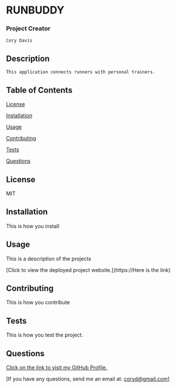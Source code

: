 
  # RUNBUDDY
  ### Project Creator
    Cory Davis
  ## Description
    This application connects runners with personal trainers.

  ## Table of Contents

  [License](#license)

  [Installation](#installation)

  [Usage](#usage)

  [Contributing](#contributing)

  [Tests](#tests)
  
  [Questions](#questions)
    
  ## License   
  MIT

  ## Installation
  This is how you install 

  ## Usage
  This is a description of the projects

  [Click to view the deployed project website.](https://Here is the link)
  ## Contributing  
  This is how you contribute

  ## Tests
  This is how you test the project.

  ## Questions  
  [Click on the link to visit my GitHub Profile.](https://www.github.com/cmd0160)

  [If you have any questions, send me an email at: coryd@gmail.com]
